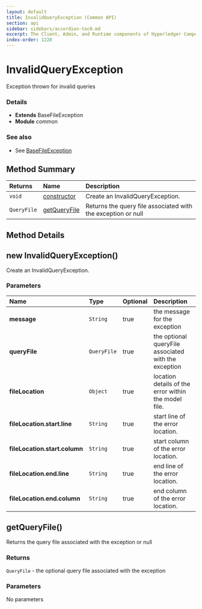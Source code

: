 ```yaml
---
layout: default
title: InvalidQueryException (Common API)
section: api
sidebar: sidebars/accordion-toc0.md
excerpt: The Client, Admin, and Runtime components of Hyperledger Composer .
index-order: 1228
---
```

# InvalidQueryException

Exception thrown for invalid queries

### Details
- **Extends** BaseFileException
- **Module** common

### See also
- See [BaseFileException](basefileexception)


## Method Summary
| Returns | Name | Description |
| :--------  | :---- | :----------- |
| `void` | [constructor](#constructor-string-queryfile-object-string-string-string-string) | Create an InvalidQueryException.  |
| `QueryFile` | [getQueryFile](#getqueryfile) | Returns the query file associated with the exception or null  |


## Method Details


## new InvalidQueryException() 




Create an InvalidQueryException.







### Parameters
| Name | Type | Optional | Description |
| :-----------  | :----------- | :----------- | :----------- |
|**message**|`String`|true|the message for the exception|
|**queryFile**|`QueryFile`|true|the optional queryFile associated with the exception|
|**fileLocation**|`Object`|true|location details of the error within the model file.|
|**fileLocation.start.line**|`String`|true|start line of the error location.|
|**fileLocation.start.column**|`String`|true|start column of the error location.|
|**fileLocation.end.line**|`String`|true|end line of the error location.|
|**fileLocation.end.column**|`String`|true|end column of the error location.|




## getQueryFile() 




Returns the query file associated with the exception or null






### Returns
`QueryFile` - the optional query file associated with the exception





### Parameters


No parameters

 
